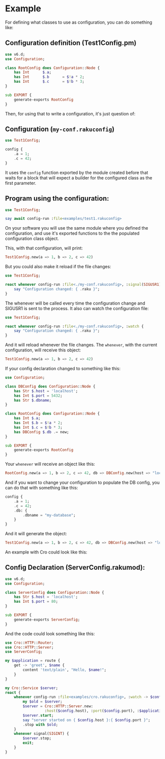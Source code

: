 # Example


For defining what classes to use as configuration, you can do something like:

## Configuration definition (Test1Config.pm)

```raku
use v6.d;
use Configuration;

class RootConfig does Configuration::Node {
    has Int      $.a;
    has Int      $.b      = $!a * 2;
    has Int      $.c      = $!b * 3;
}

sub EXPORT {
    generate-exports RootConfig
}
```

Then, for using that to write a configuration, it's just question of:

## Configuration (`my-conf.rakuconfig`)

```raku
use Test1Config;

config {
    .a = 1;
    .c = 42;
}
```

It uses the `config` function exported by the module created before
that waits for a block that will expect a builder for the configured
class as the first parameter.

## Program using the configuration:

```raku
use Test1Config;

say await config-run :file<examples/test1.rakuconfig>
```

On your software you will use the same module where you defined the
configuration, and use it's exported functions to the the populated
configuration class object.

This, with that configuration, will print:


```raku
Test1Config.new(a => 1, b => 2, c => 42)
```

But you could also make it reload if the file changes:

```raku
use Test1Config;

react whenever config-run :file<./my-conf.rakuconfig>, :signal(SIGUSR1) {
    say "Configuration changed: { .raku }";
}
```

The whenever will be called every time the configuration change and SIGUSR1 is sent to the process.
It also can watch the configuration file:

```raku
use Test1Config;

react whenever config-run :file<./my-conf.rakuconfig>, :watch {
    say "Configuration changed: { .raku }";
}
```

And it will reload whenever the file changes.
The `whenever`, with the current configuration, will receive this object:

```raku
Test1Config.new(a => 1, b => 2, c => 42)
```

If your config declaration changed to something like this:

```raku
use Configuration;

class DBConfig does Configuration::Node {
    has Str $.host = 'localhost';
    has Int $.port = 5432;
    has Str $.dbname;
}

class RootConfig does Configuration::Node {
    has Int $.a;
    has Int $.b = $!a * 2;
    has Int $.c = $!b * 3;
    has DBConfig $.db .= new;
}

sub EXPORT {
    generate-exports RootConfig
}

```

Your `whenever` will receive an object like this:

```raku
RootConfig.new(a => 1, b => 2, c => 42, db => DBConfig.new(host => "localhost", port => 5432, dbname => Str))
```

And if you want to change your configuration to populate the DB config, you can do that with something like this:

```raku
config {
    .a = 1;
    .c = 42;
    .db: {
        .dbname = "my-database";
    }
}
```

And it will generate the object:

```raku
Test1Config.new(a => 1, b => 2, c => 42, db => DBConfig.new(host => "localhost", port => 5432, dbname => "my-database"))
```

An example with Cro could look like this:

## Config Declaration (ServerConfig.rakumod):

```raku
use v6.d;
use Configuration;

class ServerConfig does Configuration::Node {
    has Str $.host = 'localhost';
    has Int $.port = 80;
}

sub EXPORT {
    generate-exports ServerConfig;
}
```

And the code could look something like this:

```raku
use Cro::HTTP::Router;
use Cro::HTTP::Server;
use ServerConfig;

my $application = route {
    get -> 'greet', $name {
        content 'text/plain', "Hello, $name!";
    }
}

my Cro::Service $server;
react {
    whenever config-run :file<examples/cro.rakuconfig>, :watch -> $config {
        my $old = $server;
        $server = Cro::HTTP::Server.new:
                  :host($config.host), :port($config.port), :$application;
        $server.start;
        say "server started on { $config.host }:{ $config.port }";
        .stop with $old;
    }
    whenever signal(SIGINT) {
        $server.stop;
        exit;
    }
}
```
